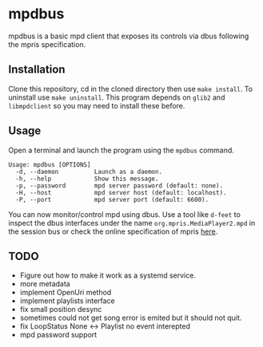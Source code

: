 # mpdbus
mpdbus is a basic mpd client that exposes its controls via dbus following the mpris specification.

## Installation
Clone this repository, cd in the cloned directory then use `make install`. To uninstall use `make uninstall`.
This program depends on `glib2` and `libmpdclient` so you may need to install these before.

## Usage
Open a terminal and launch the program using the `mpdbus` command.

```
Usage: mpdbus [OPTIONS]
  -d, --daemon          Launch as a daemon.
  -h, --help            Show this message.
  -p, --password        mpd server password (default: none).
  -H, --host            mpd server host (default: localhost).
  -P, --port            mpd server port (default: 6600).
```

You can now monitor/control mpd using dbus. Use a tool like `d-feet` to inspect the dbus interfaces under the name `org.mpris.MediaPlayer2.mpd` in the session bus or check the online specification of mpris [here](https://specifications.freedesktop.org/mpris-spec/latest/).

## TODO
- Figure out how to make it work as a systemd service.
- more metadata
- implement OpenUri method
- implement playlists interface
- fix small position desync
- sometimes could not get song error is emited but it should not quit.
- fix LoopStatus None <-> Playlist no event interepted
- mpd password support
